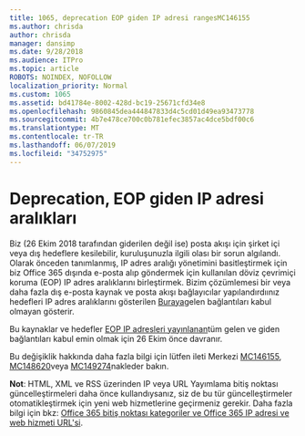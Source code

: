 ```yaml
---
title: 1065, deprecation EOP giden IP adresi rangesMC146155
ms.author: chrisda
author: chrisda
manager: dansimp
ms.date: 9/28/2018
ms.audience: ITPro
ms.topic: article
ROBOTS: NOINDEX, NOFOLLOW
localization_priority: Normal
ms.custom: 1065
ms.assetid: bd41784e-8002-428d-bc19-25671cfd34e8
ms.openlocfilehash: 9860845dea444847833d4c5cd01d49ea93473778
ms.sourcegitcommit: 4b7e478ce700c0b781efec3857ac4dce5bdf00c6
ms.translationtype: MT
ms.contentlocale: tr-TR
ms.lasthandoff: 06/07/2019
ms.locfileid: "34752975"
---
```

# <a name="deprecation-of-eop-outbound-ip-address-ranges"></a>Deprecation, EOP giden IP adresi aralıkları

Biz (26 Ekim 2018 tarafından giderilen değil ise) posta akışı için şirket içi veya dış hedeflere kesilebilir, kuruluşunuzla ilgili olası bir sorun algılandı. Olarak önceden tanımlanmış, IP adres aralığı yönetimini basitleştirmek için biz Office 365 dışında e-posta alıp göndermek için kullanılan döviz çevrimiçi koruma (EOP) IP adres aralıklarını birleştirmek. Bizim çözümlemesi bir veya daha fazla dış e-posta kaynak ve posta akışı bağlayıcılar yapılandırdıınız hedefleri IP adres aralıklarını gösterilen [Buraya](https://docs.microsoft.com/office365/SecurityCompliance/eop/exchange-online-protection-ip-addresses)gelen bağlantıları kabul olmayan gösterir.

Bu kaynaklar ve hedefler [EOP IP adresleri yayınlanan](https://docs.microsoft.com/office365/SecurityCompliance/eop/exchange-online-protection-ip-addresses)tüm gelen ve giden bağlantıları kabul emin olmak için 26 Ekim önce davranır.

Bu değişiklik hakkında daha fazla bilgi için lütfen ileti Merkezi [MC146155](https://portal.office.com/AdminPortal/home?switchtomodern=true#/MessageCenter?id=MC146155), [MC148620](https://portal.office.com/AdminPortal/home?switchtomodern=true#/MessageCenter?id=MC148620)veya [MC149274](https://portal.office.com/AdminPortal/home?switchtomodern=true#/MessageCenter?id=MC149274)nakleder bakın.

**Not**: HTML, XML ve RSS üzerinden IP veya URL Yayımlama bitiş noktası güncelleştirmeleri daha önce kullandıysanız, siz de bu tür güncelleştirmeler otomatikleştirmek için yeni web hizmetlerine geçirmeniz gerekir. Daha fazla bilgi için bkz: [Office 365 bitiş noktası kategoriler ve Office 365 IP adresi ve web hizmeti URL'si](https://techcommunity.microsoft.com/t5/Office-365-Blog/Announcing-Office-365-endpoint-categories-and-Office-365-IP/ba-p/177638).
